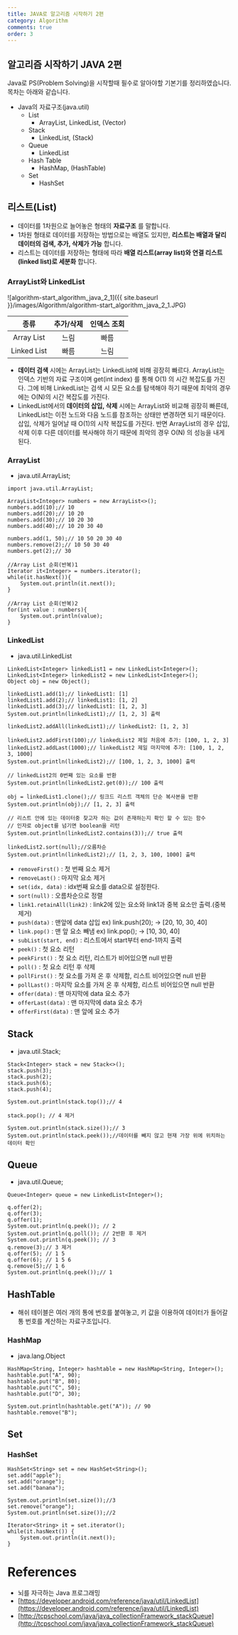 ```yaml
---
title: JAVA로 알고리즘 시작하기 2편
category: Algorithm
comments: true
order: 3
---
```


## 알고리즘 시작하기 JAVA 2편
Java로 PS(Problem Solving)을 시작할때 필수로 알아야할 기본기를 정리하였습니다. 목차는 아래와 같습니다.

* Java의 자료구조(java.util)
  + List
    - ArrayList, LinkedList, (Vector)
  + Stack
    - LinkedList, (Stack)
  + Queue
    - LinkedList
  + Hash Table
    - HashMap, (HashTable)
  + Set
    - HashSet

## 리스트(List)
* 데이터를 1차원으로 늘어놓은 형태의 __자료구조__ 를 말합니다.
* 1차원 형태로 데이터를 저장하는 방법으로는 배열도 있지만, __리스트는 배열과 달리 데이터의 검색, 추가, 삭제가 가능__ 합니다.
* 리스트는 데이터를 저장하는 형태에 따라 __배열 리스트(array list)와 연결 리스트(linked list)로 세분화__ 합니다.

### ArrayList와 LinkedList
![algorithm-start_algorithm_java_2_1]({{ site.baseurl }}/images/Algorithm/algorithm-start_algorithm_java_2_1.JPG)

|  <center>종류</center> |  <center>추가/삭제</center> |  <center>인덱스 조회</center> |
|:--------:|:--------:|:--------:|
|Array List|느림|빠름|
|Linked List|빠름|느림|

* __데이터 검색__ 시에는 ArrayList는 LinkedList에 비해 굉장히 빠르다. ArrayList는 인덱스 기반의 자료 구조이며 get(int index) 를 통해 O(1) 의 시간 복잡도를 가진다. 그에 비해 LinkedList는 검색 시 모든 요소를 탐색해야 하기 때문에 최악의 경우에는 O(N)의 시간 복잡도를 가진다.
* LinkedList에서의 __데이터의 삽입, 삭제__ 시에는 ArrayList와 비교해 굉장히 빠른데, LinkedList는 이전 노드와 다음 노드를 참조하는 상태만 변경하면 되기 때문이다. 삽입, 삭제가 일어날 때 O(1)의 시작 복잡도를 가진다. 반면 ArrayList의 경우 삽입, 삭제 이후 다른 데이터를 복사해야 하기 때문에 최악의 경우 O(N) 의 성능을 내게 된다.

### ArrayList
* java.util.ArrayList;

```
import java.util.ArrayList;

ArrayList<Integer> numbers = new ArrayList<>();
numbers.add(10);// 10
numbers.add(20);// 10 20
numbers.add(30);// 10 20 30
numbers.add(40);// 10 20 30 40

numbers.add(1, 50);// 10 50 20 30 40
numbers.remove(2);// 10 50 30 40
numbers.get(2);// 30

//Array List 순회(반복)1
Iterator it<Integer> = numbers.iterator();
while(it.hasNext()){
    System.out.println(it.next());          
}

//Array List 순회(반복)2
for(int value : numbers){
    System.out.println(value);
}
```

### LinkedList
* java.util.LinkedList

```
LinkedList<Integer> linkedList1 = new LinkedList<Integer>();
LinkedList<Integer> linkedList2 = new LinkedList<Integer>();
Object obj = new Object();

linkedList1.add(1);// linkedList1: [1]
linkedList1.add(2);// linkedList1: [1, 2]
linkedList1.add(3);// linkedList1: [1, 2, 3]
System.out.println(linkedList1);// [1, 2, 3] 출력

linkedList2.addAll(linkedList1);// linkedList2: [1, 2, 3]

linkedList2.addFirst(100);// linkedList2 제일 처음에 추가: [100, 1, 2, 3]
linkedList2.addLast(1000);// linkedList2 제일 마지막에 추가: [100, 1, 2, 3, 1000]
System.out.println(linkedList2);// [100, 1, 2, 3, 1000] 출력

// linkedList2의 0번째 있는 요소를 반환
System.out.println(linkedList2.get(0));// 100 출력

obj = linkedList1.clone();// 링크드 리스트 객체의 단순 복사본을 반환
System.out.println(obj);// [1, 2, 3] 출력

// 리스트 안에 있는 데이터중 찾고자 하는 값이 존재하는지 확인 할 수 있는 함수
// 인자로 object를 넘기면 boolean을 리턴
System.out.println(linkedList2.contains(3));// true 출력

linkedList2.sort(null);//오름차순
System.out.println(linkedList2);// [1, 2, 3, 100, 1000] 출력
```

* `removeFirst()` : 첫 번째 요소 제거
* `removeLast()` : 마지막 요소 제거
* `set(idx, data)` : idx번째 요소를 data으로 설정한다.
* `sort(null)` : 오름차순으로 정렬
* `link1.retainAll(link2)` : link2에 있는 요소와 link1과 중복 요소만 출력.(중복 제거)
* `push(data)` : 맨앞에 data 삽입 ex) link.push(20); -> [20, 10, 30, 40]
* `link.pop()` : 맨 앞 요소 빼냄 ex) link.pop(); -> [10, 30, 40]
* `subList(start, end)` : 리스트에서 start부터 end-1까지 출력
* `peek()` : 첫 요소 리턴
* `peekFirst()` : 첫 요소 리턴, 리스트가 비어있으면 null 반환
* `poll()` : 첫 요소 리턴 후 삭제
* `pollFirst()` : 첫 요소를 가져 온 후 삭제함, 리스트 비어있으면 null 반환
* `pollLast()` : 마지막 요소를 가져 온 후 삭제함, 리스트 비어있으면 null 반환
* `offer(data)` : 맨 마지막에 data 요소 추가
* `offerLast(data)` : 맨 마지막에 data 요소 추가
* `offerFirst(data)` : 맨 앞에 요소 추가

## Stack
* java.util.Stack;

```
Stack<Integer> stack = new Stack<>();
stack.push(3);
stack.push(2);
stack.push(6);
stack.push(4);

System.out.println(stack.top());// 4

stack.pop(); // 4 제거

System.out.println(stack.size());// 3
System.out.println(stack.peek());//데이터를 빼지 않고 현재 가장 위에 위치하는 데이터 확인
```

## Queue
* java.util.Queue;

```
Queue<Integer> queue = new LinkedList<Integer>();

q.offer(2);
q.offer(3);
q.offer(1);
System.out.println(q.peek()); // 2
System.out.println(q.poll()); // 2반환 후 제거
System.out.println(q.peek()); // 3
q.remove(3);// 3 제거
q.offer(5); // 1 5
q.offer(6); // 1 5 6
q.remove(5);// 1 6
System.out.println(q.peek());// 1
```

## HashTable
* 해쉬 테이블은 여러 개의 통에 번호를 붙여놓고, 키 값을 이용하여 데이터가 들어갈 통 번호를 계산하는 자료구조입니다.

### HashMap
* java.lang.Object

```
HashMap<String, Integer> hashtable = new HashMap<String, Integer>();
hashtable.put("A", 90);
hashtable.put("B", 80);
hashtable.put("C", 50);
hashtable.put("D", 30);

System.out.println(hashtable.get("A")); // 90
hashtable.remove("B");
```

## Set
### HashSet

```
HashSet<String> set = new HashSet<String>();
set.add("apple");
set.add("orange");
set.add("banana");

System.out.println(set.size());//3
set.remove("orange");
System.out.println(set.size());//2

Iterator<String> it = set.iterator();
while(it.hasNext()) {
    System.out.println(it.next());
}
```

# References
* 뇌를 자극하는 Java 프로그래밍
* [https://developer.android.com/reference/java/util/LinkedList](https://developer.android.com/reference/java/util/LinkedList)
* [http://tcpschool.com/java/java_collectionFramework_stackQueue](http://tcpschool.com/java/java_collectionFramework_stackQueue)